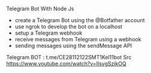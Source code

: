 Telegram Bot With Node Js

- create a Telegram Bot using the @Botfather account
- use ngrok to develop the bot on a localhost
- setup a Telegram webhook
- receive messages from Telegram using a webhook
- sending messages using the sendMessage API

Telegram BOT : t.me/CE28112122SMT1Kel11bot
Src https://www.youtube.com/watch?v=IlsygSzikOQ
